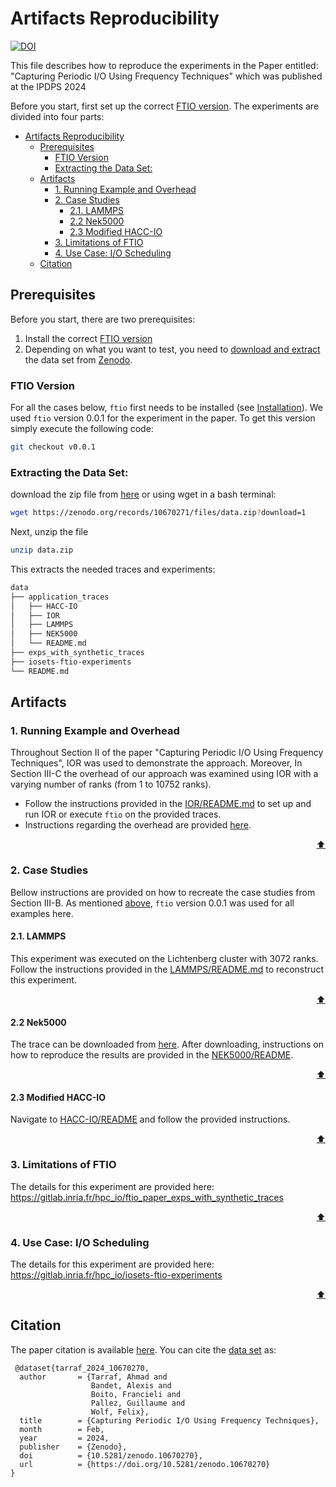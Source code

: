 # Artifacts Reproducibility

[![DOI](https://zenodo.org/badge/DOI/10.5281/zenodo.10670270.svg)](https://doi.org/10.5281/zenodo.10670270)


This file describes how to reproduce the experiments in the Paper entitled:
"Capturing Periodic I/O Using Frequency Techniques" which was published at the IPDPS 2024

Before you start, first set up the correct [FTIO version](#ftio-version).
The experiments are divided into four parts:

- [Artifacts Reproducibility](#artifacts-reproducibility)
	- [Prerequisites](#prerequisites)
		- [FTIO Version](#ftio-version)
		- [Extracting the Data Set:](#extracting-the-data-set)
	- [Artifacts](#artifacts)
		- [1. Running Example and Overhead](#1-running-example-and-overhead)
		- [2. Case Studies](#2-case-studies)
			- [2.1. LAMMPS](#21-lammps)
			- [2.2 Nek5000](#22-nek5000)
			- [2.3 Modified HACC-IO](#23-modified-hacc-io)
		- [3. Limitations of FTIO](#3-limitations-of-ftio)
		- [4. Use Case: I/O Scheduling](#4-use-case-io-scheduling)
	- [Citation](#citation)

## Prerequisites 
Before you start, there are two prerequisites:
1. Install the correct [FTIO version](#ftio-version) 
2. Depending on what you want to test, you need to [download and extract](#extracting-the-data-set) the data set from [Zenodo](https://doi.org/10.5281/zenodo.10670270).

### FTIO Version

For all the cases below, `ftio` first needs to be installed (see [Installation](https://github.com/tuda-parallel/FTIO?tab=readme-ov-file#installation)). We used `ftio` version 0.0.1 for the experiment in the paper. To get this version simply execute the following code:
```sh
git checkout v0.0.1 
```

### Extracting the Data Set:
download the zip file from [here](https://doi.org/10.5281/zenodo.10670270) or using wget in a bash terminal:
```sh
wget https://zenodo.org/records/10670271/files/data.zip?download=1
```
Next, unzip the file
```sh
unzip data.zip
```
This extracts the needed traces and experiments:

```sh
data
├── application_traces
│   ├── HACC-IO
│   ├── IOR
│   ├── LAMMPS
│   ├── NEK5000
│   └── README.md
├── exps_with_synthetic_traces
├── iosets-ftio-experiments
└── README.md
```

## Artifacts

### 1. Running Example and Overhead
Throughout Section II of the paper "Capturing Periodic I/O Using Frequency Techniques", IOR was used to demonstrate the approach. Moreover, In Section III-C the overhead of our approach was examined using IOR with a varying number of ranks (from 1 to 10752 ranks).

- Follow the instructions provided in the [IOR/README.md](/artifacts/ipdps24/IOR/README.md) to set up and run IOR or execute `ftio` on the provided traces.  
- Instructions regarding the overhead are provided [here](/artifacts/ipdps24/IOR/README.md#tracing-library-overhead).

<p align="right"><a href="#artifacts-reproducibility">⬆</a></p>

### 2. Case Studies
Bellow instructions are provided on how to recreate the case studies from Section III-B. As mentioned [above](#ftio-version), `ftio` version 0.0.1 was used for all examples here. 

#### 2.1. LAMMPS

This experiment was executed on the Lichtenberg cluster with 3072 ranks. 
Follow the instructions provided in the [LAMMPS/README.md](/artifacts/ipdps24/LAMMPS/README.md) to reconstruct this experiment. 

<!-- The provided [tar archive](/LAMMPS/lammps.tar.gz) contains not only the result from our -->
<p align="right"><a href="#artifacts-reproducibility">⬆</a></p>


#### 2.2 Nek5000
The trace can be downloaded from [here](https://hpcioanalysis.zdv.uni-mainz.de/trace/64ed13e0f9a07cf8244e45cc).
After downloading, instructions on how to reproduce the results are provided in the [NEK5000/README](/artifacts/ipdps24/NEK5000/README.md).

<p align="right"><a href="#artifacts-reproducibility">⬆</a></p>

#### 2.3 Modified HACC-IO
Navigate to [HACC-IO/README](/artifacts/ipdps24/HACC-IO/README.md) and follow the provided instructions. 


<p align="right"><a href="#artifacts-reproducibility">⬆</a></p>

### 3. Limitations of FTIO

The details for this experiment are provided here: 
<br>
<https://gitlab.inria.fr/hpc_io/ftio_paper_exps_with_synthetic_traces>

<p align="right"><a href="#artifacts-reproducibility">⬆</a></p>


### 4. Use Case: I/O Scheduling
The details for this experiment are provided here:
<br>
<https://gitlab.inria.fr/hpc_io/iosets-ftio-experiments>

<p align="right"><a href="#artifacts-reproducibility">⬆</a></p>


## Citation
The paper citation is available [here](/README.md#citation). You can cite the [data set](https://doi.org/10.5281/zenodo.10670270) as:
```
 @dataset{tarraf_2024_10670270,
  author       = {Tarraf, Ahmad and
                  Bandet, Alexis and
                  Boito, Francieli and
                  Pallez, Guillaume and
                  Wolf, Felix},
  title        = {Capturing Periodic I/O Using Frequency Techniques},
  month        = Feb,
  year         = 2024,
  publisher    = {Zenodo},
  doi          = {10.5281/zenodo.10670270},
  url          = {https://doi.org/10.5281/zenodo.10670270}
}
```

